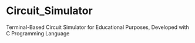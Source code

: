 # Circuit_Simulator
Terminal-Based Circuit Simulator for Educational Purposes, Developed with C Programming Language
